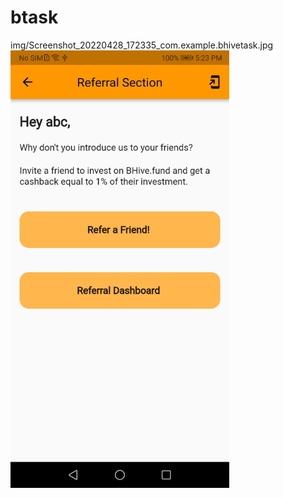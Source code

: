 # btask

img/Screenshot_20220428_172335_com.example.bhivetask.jpg
  <img src="img/Screenshot_20220428_172335_com.example.bhivetask.jpg" width="350" title="hover text">
